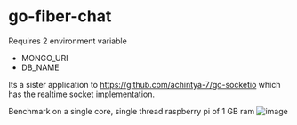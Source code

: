 # go-fiber-chat

Requires 2 environment variable 
- MONGO_URI
- DB_NAME

Its a sister application to https://github.com/achintya-7/go-socketio which has the realtime socket implementation.

Benchmark on a single core, single thread raspberry pi of 1 GB ram
![image](https://user-images.githubusercontent.com/67036708/206494041-48b09308-5f3f-4aad-8f19-c74823b5fef9.png)
